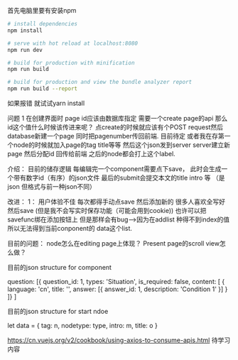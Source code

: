 
首先电脑里要有安装npm




``` bash
# install dependencies
npm install

# serve with hot reload at localhost:8080
npm run dev

# build for production with minification
npm run build

# build for production and view the bundle analyzer report
npm run build --report
```
如果报错 就试试yarn install

问题 1 在创建界面时 page id应该由数据库指定 需要一个create page的api 那么id这个值什么时候该传进来呢？ 点create的时候就应该有个POST request然后database新建一个page 同时把pagenumber传回前端. 目前待定 或者我在存第一个node的时候就加入page的tag title等等 然后这个json发到server server建立新page 然后分配id 回传给前端 之后的node都会打上这个label.


介绍：
目前的储存逻辑 每编辑完一个component需要点下save， 此时会生成一个带有数字id（有序）的json文件
最后的submit会提交本文的title intro 等 （是json 但格式与前一种json不同）

改进： 1： 用户体验不佳 每次都得手动点save 然后添加新的 很多人喜欢全写好然后save (但是我不会写实时保存功能（可能会用到cookie)) 也许可以把savefunc绑在添加按钮上 但是那样会有bug-->因为在addlist 种得不到index的值 所以无法得到当前conponent的 data这个list.

目前的问题： node怎么在editing page上体现？
            Present page的scroll view怎么做？



目前的json structure for component

question: [{
            question_id: 1,
            types: 'Situation',
            is_required: false,
            content: [
              {
                language: 'cn',
                title: '',
                answer: [{
                  answer_id: 1,
                  description: 'Condition 1'
                }]
              }
            ]}
          ]


目前的json structure for start ndoe

 let data = {
          tag: n,
          nodetype: type,
          intro: m,
          title: o
        }

https://cn.vuejs.org/v2/cookbook/using-axios-to-consume-apis.html
待学习内容
